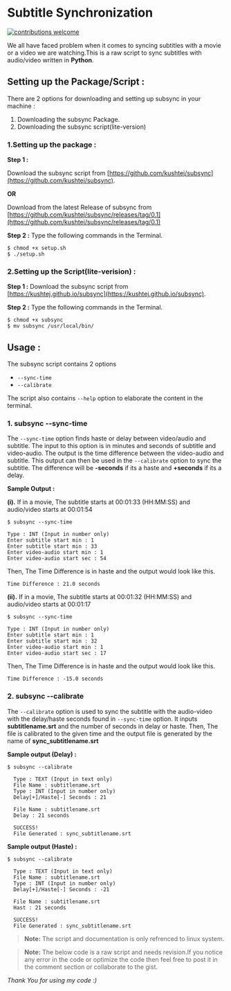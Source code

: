 
# Subtitle Synchronization

[![contributions welcome](https://img.shields.io/badge/contributions-welcome-brightgreen.svg?style=flat)]()

We all have faced problem when it comes to syncing subtitles with a movie or a video we are watching.This is a raw script to sync subtitles with audio/video written in **Python**.

## Setting up the Package/Script :  

There are 2 options for downloading and setting up subsync in your machine :

 1. Downloading the subsync Package.
 2. Downloading the subsync script(lite-version)
 
 ### 1.Setting up the package :

**Step 1 :** 

Download the subsync script from [https://github.com/kushtej/subsync](https://github.com/kushtej/subsync).

**OR**

Download from the latest Release of subsync from [https://github.com/kushtej/subsync/releases/tag/0.1](https://github.com/kushtej/subsync/releases/tag/0.1)

**Step 2 :** Type the following commands in the Terminal.

```
$ chmod +x setup.sh
$ ./setup.sh
```
 ### 2.Setting up the Script(lite-verision) :

**Step 1 :** Download the subsync script from [https://kushtej.github.io/subsync](https://kushtej.github.io/subsync).

**Step 2 :** Type the following commands in the Terminal.
```
$ chmod +x subsync
$ mv subsync /usr/local/bin/
```
## Usage :

The subsync script contains 2 options
-  `--sync-time`
-  `--calibrate`

The script also contains `--help` option to elaborate the content in the terminal.

### 1. subsync --sync-time
  
The `--sync-time` option finds haste or delay between video/audio and subtitle. The input to this option is in minutes and seconds of subtitle and video-audio. The output is the time difference between the video-audio and subtitle. This output can then be used in the `--calibrate` option to sync the subtitle. The difference will be **-seconds** if its a haste and **+seconds** if its a delay.

  

**Sample Output :**

**(i).** If in a movie, The subtitle starts at 00:01:33 (HH:MM:SS) and audio/video starts at 00:01:54
```
$ subsync --sync-time

Type : INT (Input in number only)
Enter subtitle start min : 1
Enter subtitle start min : 33
Enter video-audio start min : 1
Enter video-audio start sec : 54
```
Then, The Time Difference is in haste and the output would look like this.
```
Time Difference : 21.0 seconds
```

**(ii).** If in a movie, The subtitle starts at 00:01:32 (HH:MM:SS) and audio/video starts at 00:01:17

```
$ subsync --sync-time

Type : INT (Input in number only)
Enter subtitle start min : 1
Enter subtitle start min : 32
Enter video-audio start min : 1
Enter video-audio start sec : 17
```
Then, The Time Difference is in haste and the output would look like this.
```
Time Difference : -15.0 seconds
```
### 2. subsync --calibrate

The `--calibrate` option is used to sync the subtitle with the audio-video with the delay/haste seconds found in `--sync-time` option. It inputs **subtitlename.srt** and the number of seconds in delay or haste.
Then, The file is calibrated to the given time and the output file is generated by the name of **sync_subtitlename.srt** 

**Sample output (Delay) :**

```
$ subsync --calibrate

  Type : TEXT (Input in text only)
  File Name : subtitlename.srt
  Type : INT (Input in number only)
  Delay[+]/Haste[-] Seconds : 21

  File Name : subtitlename.srt
  Delay : 21 seconds

  SUCCESS!
  File Generated : sync_subtitlename.srt
```

**Sample output (Haste) :**

```
$ subsync --calibrate

  Type : TEXT (Input in text only)
  File Name : subtitlename.srt
  Type : INT (Input in number only)
  Delay[+]/Haste[-] Seconds : -21

  File Name : subtitlename.srt
  Hast : 21 seconds

  SUCCESS!
  File Generated : sync_subtitlename.srt
```

> **Note:** The script and documentation is only refrenced to linux system.

> **Note:** The below code is a raw script and needs revision.If you notice any error in the code or optimize the code then feel free to post it in the comment section or collaborate to the gist.

*Thank You for using my code :)*
